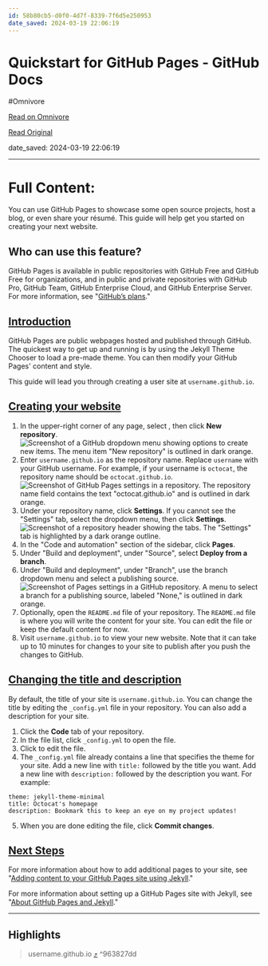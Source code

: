 ```yaml
---
id: 58b80cb5-d0f0-4d7f-8339-7f6d5e250953
date_saved: 2024-03-19 22:06:19
---
```


# Quickstart for GitHub Pages - GitHub Docs
#Omnivore

[Read on Omnivore](https://omnivore.app/me/quickstart-for-git-hub-pages-git-hub-docs-18e599bff5e)

[Read Original](https://docs.github.com/en/pages/quickstart)

date_saved: 2024-03-19 22:06:19


--- 

# Full Content: 

You can use GitHub Pages to showcase some open source projects, host a blog, or even share your résumé. This guide will help get you started on creating your next website.

## Who can use this feature?

GitHub Pages is available in public repositories with GitHub Free and GitHub Free for organizations, and in public and private repositories with GitHub Pro, GitHub Team, GitHub Enterprise Cloud, and GitHub Enterprise Server. For more information, see "[GitHub’s plans](https://docs.github.com/en/get-started/learning-about-github/githubs-plans)."

## [Introduction](#introduction)

GitHub Pages are public webpages hosted and published through GitHub. The quickest way to get up and running is by using the Jekyll Theme Chooser to load a pre-made theme. You can then modify your GitHub Pages' content and style.

This guide will lead you through creating a user site at `username.github.io`.

## [Creating your website](#creating-your-website)

1. In the upper-right corner of any page, select , then click **New repository**.  
![Screenshot of a GitHub dropdown menu showing options to create new items. The menu item "New repository" is outlined in dark orange.](https://proxy-prod.omnivore-image-cache.app/0x0,s6LZEQc5Mx3B2ZG8daua9q4-ksJA_0FvpOSuehodLRIw/https://docs.github.com/assets/cb-34248/images/help/repository/repo-create-global-nav-update.png)
2. Enter `username.github.io` as the repository name. Replace `username` with your GitHub username. For example, if your username is `octocat`, the repository name should be `octocat.github.io`.![Screenshot of GitHub Pages settings in a repository. The repository name field contains the text "octocat.github.io" and is outlined in dark orange.](https://proxy-prod.omnivore-image-cache.app/0x0,sQ9nXmxN0MVfCGKbW45NCyixQvA1IwQ56kWMfd0x8CXk/https://docs.github.com/assets/cb-48482/images/help/pages/create-repository-name-pages.png)
3. Under your repository name, click **Settings**. If you cannot see the "Settings" tab, select the  dropdown menu, then click **Settings**.  
![Screenshot of a repository header showing the tabs. The "Settings" tab is highlighted by a dark orange outline.](https://proxy-prod.omnivore-image-cache.app/0x0,sg3uLk5Xp8qvM4wlgxUmHP4WHv_2GqNYXHMCSp-rO_W0/https://docs.github.com/assets/cb-28266/images/help/repository/repo-actions-settings.png)
4. In the "Code and automation" section of the sidebar, click   **Pages**.
5. Under "Build and deployment", under "Source", select **Deploy from a branch**.
6. Under "Build and deployment", under "Branch", use the branch dropdown menu and select a publishing source.![Screenshot of Pages settings in a GitHub repository. A menu to select a branch for a publishing source, labeled "None," is outlined in dark orange.](https://proxy-prod.omnivore-image-cache.app/0x0,s4LIgHE-d7ovPU8h2iC4t70TUpyJDZgWZV82jfsNOrWI/https://docs.github.com/assets/cb-47267/images/help/pages/publishing-source-drop-down.png)
7. Optionally, open the `README.md` file of your repository. The `README.md` file is where you will write the content for your site. You can edit the file or keep the default content for now.
8. Visit `username.github.io` to view your new website. Note that it can take up to 10 minutes for changes to your site to publish after you push the changes to GitHub.

## [Changing the title and description](#changing-the-title-and-description)

By default, the title of your site is `username.github.io`. You can change the title by editing the `_config.yml` file in your repository. You can also add a description for your site.

1. Click the **Code** tab of your repository.
2. In the file list, click `_config.yml` to open the file.
3. Click to edit the file.
4. The `_config.yml` file already contains a line that specifies the theme for your site. Add a new line with `title:` followed by the title you want. Add a new line with `description:` followed by the description you want. For example:  
```applescript  
theme: jekyll-theme-minimal  
title: Octocat's homepage  
description: Bookmark this to keep an eye on my project updates!  
```
5. When you are done editing the file, click **Commit changes**.

## [Next Steps](#next-steps)

For more information about how to add additional pages to your site, see "[Adding content to your GitHub Pages site using Jekyll](https://docs.github.com/en/pages/setting-up-a-github-pages-site-with-jekyll/adding-content-to-your-github-pages-site-using-jekyll#about-content-in-jekyll-sites)."

For more information about setting up a GitHub Pages site with Jekyll, see "[About GitHub Pages and Jekyll](https://docs.github.com/en/pages/setting-up-a-github-pages-site-with-jekyll/about-github-pages-and-jekyll)."

---

## Highlights

> username.github.io [⤴️](https://omnivore.app/me/quickstart-for-git-hub-pages-git-hub-docs-18e599bff5e#963827dd-0d9d-45d2-9de6-dff6dc58febb)  ^963827dd

